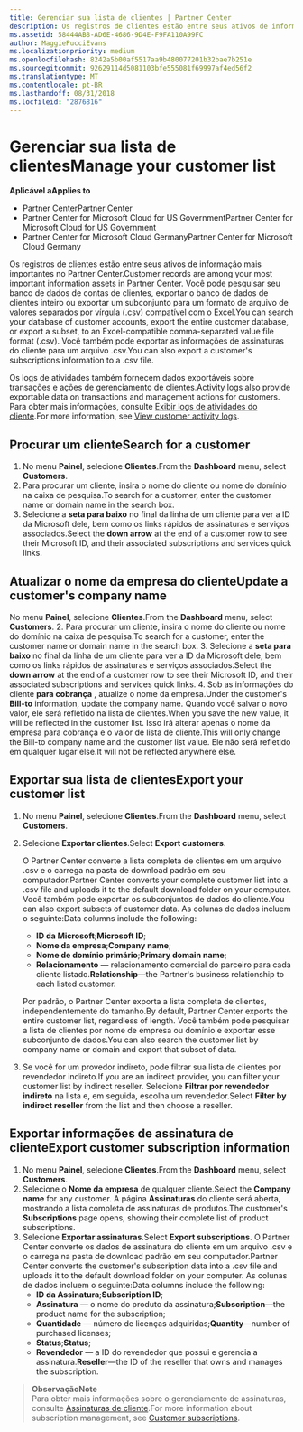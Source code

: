 ```yaml
---
title: Gerenciar sua lista de clientes | Partner Center
description: Os registros de clientes estão entre seus ativos de informação mais importantes no Partner Center.
ms.assetid: 58444AB8-AD6E-4686-9D4E-F9FA110A99FC
author: MaggiePucciEvans
ms.localizationpriority: medium
ms.openlocfilehash: 8242a5b00af5517aa9b480077201b32bae7b251e
ms.sourcegitcommit: 92629114d5081103bfe555081f69997af4ed56f2
ms.translationtype: MT
ms.contentlocale: pt-BR
ms.lasthandoff: 08/31/2018
ms.locfileid: "2876816"
---
```

# <a name="manage-your-customer-list"></a><span data-ttu-id="cbacc-103">Gerenciar sua lista de clientes</span><span class="sxs-lookup"><span data-stu-id="cbacc-103">Manage your customer list</span></span>

**<span data-ttu-id="cbacc-104">Aplicável a</span><span class="sxs-lookup"><span data-stu-id="cbacc-104">Applies to</span></span>**

-  <span data-ttu-id="cbacc-105">Partner Center</span><span class="sxs-lookup"><span data-stu-id="cbacc-105">Partner Center</span></span>
-  <span data-ttu-id="cbacc-106">Partner Center for Microsoft Cloud for US Government</span><span class="sxs-lookup"><span data-stu-id="cbacc-106">Partner Center for Microsoft Cloud for US Government</span></span>
-  <span data-ttu-id="cbacc-107">Partner Center for Microsoft Cloud Germany</span><span class="sxs-lookup"><span data-stu-id="cbacc-107">Partner Center for Microsoft Cloud Germany</span></span>

<span data-ttu-id="cbacc-108">Os registros de clientes estão entre seus ativos de informação mais importantes no Partner Center.</span><span class="sxs-lookup"><span data-stu-id="cbacc-108">Customer records are among your most important information assets in Partner Center.</span></span> <span data-ttu-id="cbacc-109">Você pode pesquisar seu banco de dados de contas de clientes, exportar o banco de dados de clientes inteiro ou exportar um subconjunto para um formato de arquivo de valores separados por vírgula (.csv) compatível com o Excel.</span><span class="sxs-lookup"><span data-stu-id="cbacc-109">You can search your database of customer accounts, export the entire customer database, or export a subset, to an Excel-compatible comma-separated value file format (.csv).</span></span> <span data-ttu-id="cbacc-110">Você também pode exportar as informações de assinaturas do cliente para um arquivo .csv.</span><span class="sxs-lookup"><span data-stu-id="cbacc-110">You can also export a customer's subscriptions information to a .csv file.</span></span>

<span data-ttu-id="cbacc-111">Os logs de atividades também fornecem dados exportáveis sobre transações e ações de gerenciamento de clientes.</span><span class="sxs-lookup"><span data-stu-id="cbacc-111">Activity logs also provide exportable data on transactions and management actions for customers.</span></span> <span data-ttu-id="cbacc-112">Para obter mais informações, consulte [Exibir logs de atividades do cliente](activity-logs.md).</span><span class="sxs-lookup"><span data-stu-id="cbacc-112">For more information, see [View customer activity logs](activity-logs.md).</span></span>


## <a name="search-for-a-customer"></a><span data-ttu-id="cbacc-113">Procurar um cliente</span><span class="sxs-lookup"><span data-stu-id="cbacc-113">Search for a customer</span></span>

1.  <span data-ttu-id="cbacc-114">No menu **Painel**, selecione **Clientes**.</span><span class="sxs-lookup"><span data-stu-id="cbacc-114">From the **Dashboard** menu, select **Customers**.</span></span>
2.  <span data-ttu-id="cbacc-115">Para procurar um cliente, insira o nome do cliente ou nome do domínio na caixa de pesquisa.</span><span class="sxs-lookup"><span data-stu-id="cbacc-115">To search for a customer, enter the customer name or domain name in the search box.</span></span>
3.  <span data-ttu-id="cbacc-116">Selecione a **seta para baixo** no final da linha de um cliente para ver a ID da Microsoft dele, bem como os links rápidos de assinaturas e serviços associados.</span><span class="sxs-lookup"><span data-stu-id="cbacc-116">Select the **down arrow** at the end of a customer row to see their Microsoft ID, and their associated subscriptions and services quick links.</span></span>

## <a name="update-a-customers-company-name"></a><span data-ttu-id="cbacc-117">Atualizar o nome da empresa do cliente</span><span class="sxs-lookup"><span data-stu-id="cbacc-117">Update a customer's company name</span></span>

<span data-ttu-id="cbacc-118">No menu **Painel**, selecione **Clientes**.</span><span class="sxs-lookup"><span data-stu-id="cbacc-118">From the **Dashboard** menu, select **Customers**.</span></span>
2.  <span data-ttu-id="cbacc-119">Para procurar um cliente, insira o nome do cliente ou nome do domínio na caixa de pesquisa.</span><span class="sxs-lookup"><span data-stu-id="cbacc-119">To search for a customer, enter the customer name or domain name in the search box.</span></span>
3.  <span data-ttu-id="cbacc-120">Selecione a **seta para baixo** no final da linha de um cliente para ver a ID da Microsoft dele, bem como os links rápidos de assinaturas e serviços associados.</span><span class="sxs-lookup"><span data-stu-id="cbacc-120">Select the **down arrow** at the end of a customer row to see their Microsoft ID, and their associated subscriptions and services quick links.</span></span>
4.  <span data-ttu-id="cbacc-121">Sob as informações do cliente **para cobrança** , atualize o nome da empresa.</span><span class="sxs-lookup"><span data-stu-id="cbacc-121">Under the customer's **Bill-to** information, update the company name.</span></span> <span data-ttu-id="cbacc-122">Quando você salvar o novo valor, ele será refletido na lista de clientes.</span><span class="sxs-lookup"><span data-stu-id="cbacc-122">When you save the new value, it will be reflected in the customer list.</span></span> <span data-ttu-id="cbacc-123">Isso irá alterar apenas o nome da empresa para cobrança e o valor de lista de cliente.</span><span class="sxs-lookup"><span data-stu-id="cbacc-123">This will only change the Bill-to company name and the customer list value.</span></span> <span data-ttu-id="cbacc-124">Ele não será refletido em qualquer lugar else.</span><span class="sxs-lookup"><span data-stu-id="cbacc-124">It will not be reflected anywhere else.</span></span>

## <a name="export-your-customer-list"></a><span data-ttu-id="cbacc-125">Exportar sua lista de clientes</span><span class="sxs-lookup"><span data-stu-id="cbacc-125">Export your customer list</span></span>

1.  <span data-ttu-id="cbacc-126">No menu **Painel**, selecione **Clientes**.</span><span class="sxs-lookup"><span data-stu-id="cbacc-126">From the **Dashboard** menu, select **Customers**.</span></span>
2.  <span data-ttu-id="cbacc-127">Selecione **Exportar clientes**.</span><span class="sxs-lookup"><span data-stu-id="cbacc-127">Select **Export customers**.</span></span>

    <span data-ttu-id="cbacc-128">O Partner Center converte a lista completa de clientes em um arquivo .csv e o carrega na pasta de download padrão em seu computador.</span><span class="sxs-lookup"><span data-stu-id="cbacc-128">Partner Center converts your complete customer list into a .csv file and uploads it to the default download folder on your computer.</span></span> <span data-ttu-id="cbacc-129">Você também pode exportar os subconjuntos de dados do cliente.</span><span class="sxs-lookup"><span data-stu-id="cbacc-129">You can also export subsets of customer data.</span></span> <span data-ttu-id="cbacc-130">As colunas de dados incluem o seguinte:</span><span class="sxs-lookup"><span data-stu-id="cbacc-130">Data columns include the following:</span></span>

    -   <span data-ttu-id="cbacc-131">**ID da Microsoft**;</span><span class="sxs-lookup"><span data-stu-id="cbacc-131">**Microsoft ID**;</span></span>
    -   <span data-ttu-id="cbacc-132">**Nome da empresa**;</span><span class="sxs-lookup"><span data-stu-id="cbacc-132">**Company name**;</span></span>
    -   <span data-ttu-id="cbacc-133">**Nome de domínio primário**;</span><span class="sxs-lookup"><span data-stu-id="cbacc-133">**Primary domain name**;</span></span>
    -   <span data-ttu-id="cbacc-134">**Relacionamento** — relacionamento comercial do parceiro para cada cliente listado.</span><span class="sxs-lookup"><span data-stu-id="cbacc-134">**Relationship**—the Partner's business relationship to each listed customer.</span></span>

    <span data-ttu-id="cbacc-135">Por padrão, o Partner Center exporta a lista completa de clientes, independentemente do tamanho.</span><span class="sxs-lookup"><span data-stu-id="cbacc-135">By default, Partner Center exports the entire customer list, regardless of length.</span></span> <span data-ttu-id="cbacc-136">Você também pode pesquisar a lista de clientes por nome de empresa ou domínio e exportar esse subconjunto de dados.</span><span class="sxs-lookup"><span data-stu-id="cbacc-136">You can also search the customer list by company name or domain and export that subset of data.</span></span>

3.  <span data-ttu-id="cbacc-137">Se você for um provedor indireto, pode filtrar sua lista de clientes por revendedor indireto.</span><span class="sxs-lookup"><span data-stu-id="cbacc-137">If you are an indirect provider, you can filter your customer list by indirect reseller.</span></span> <span data-ttu-id="cbacc-138">Selecione **Filtrar por revendedor indireto** na lista e, em seguida, escolha um revendedor.</span><span class="sxs-lookup"><span data-stu-id="cbacc-138">Select **Filter by indirect reseller** from the list and then choose a reseller.</span></span>


## <a name="export-customer-subscription-information"></a><span data-ttu-id="cbacc-139">Exportar informações de assinatura de cliente</span><span class="sxs-lookup"><span data-stu-id="cbacc-139">Export customer subscription information</span></span>

1.  <span data-ttu-id="cbacc-140">No menu **Painel**, selecione **Clientes**.</span><span class="sxs-lookup"><span data-stu-id="cbacc-140">From the **Dashboard** menu, select **Customers**.</span></span>
2.  <span data-ttu-id="cbacc-141">Selecione o **Nome da empresa** de qualquer cliente.</span><span class="sxs-lookup"><span data-stu-id="cbacc-141">Select the **Company name** for any customer.</span></span> <span data-ttu-id="cbacc-142">A página **Assinaturas** do cliente será aberta, mostrando a lista completa de assinaturas de produtos.</span><span class="sxs-lookup"><span data-stu-id="cbacc-142">The customer's **Subscriptions** page opens, showing their complete list of product subscriptions.</span></span>
3.  <span data-ttu-id="cbacc-143">Selecione **Exportar assinaturas**.</span><span class="sxs-lookup"><span data-stu-id="cbacc-143">Select **Export subscriptions**.</span></span> <span data-ttu-id="cbacc-144">O Partner Center converte os dados de assinatura do cliente em um arquivo .csv e o carrega na pasta de download padrão em seu computador.</span><span class="sxs-lookup"><span data-stu-id="cbacc-144">Partner Center converts the customer's subscription data into a .csv file and uploads it to the default download folder on your computer.</span></span> <span data-ttu-id="cbacc-145">As colunas de dados incluem o seguinte:</span><span class="sxs-lookup"><span data-stu-id="cbacc-145">Data columns include the following:</span></span>
    -   <span data-ttu-id="cbacc-146">**ID da Assinatura**;</span><span class="sxs-lookup"><span data-stu-id="cbacc-146">**Subscription ID**;</span></span>
    -   <span data-ttu-id="cbacc-147">**Assinatura** — o nome do produto da assinatura;</span><span class="sxs-lookup"><span data-stu-id="cbacc-147">**Subscription**—the product name for the subscription;</span></span>
    -   <span data-ttu-id="cbacc-148">**Quantidade** — número de licenças adquiridas;</span><span class="sxs-lookup"><span data-stu-id="cbacc-148">**Quantity**—number of purchased licenses;</span></span>
    -   <span data-ttu-id="cbacc-149">**Status**;</span><span class="sxs-lookup"><span data-stu-id="cbacc-149">**Status**;</span></span>
    -   <span data-ttu-id="cbacc-150">**Revendedor** — a ID do revendedor que possui e gerencia a assinatura.</span><span class="sxs-lookup"><span data-stu-id="cbacc-150">**Reseller**—the ID of the reseller that owns and manages the subscription.</span></span>

>**<span data-ttu-id="cbacc-151">Observação</span><span class="sxs-lookup"><span data-stu-id="cbacc-151">Note</span></span>**<br>
<span data-ttu-id="cbacc-152">Para obter mais informações sobre o gerenciamento de assinaturas, consulte [Assinaturas de cliente](customer-subscriptions.md).</span><span class="sxs-lookup"><span data-stu-id="cbacc-152">For more information about subscription management, see [Customer subscriptions](customer-subscriptions.md).</span></span>

     

 

 



